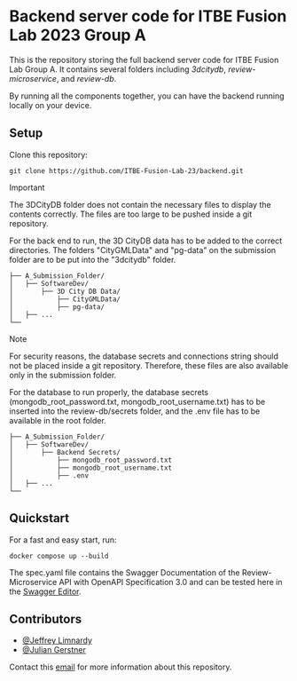 # Backend server code for ITBE Fusion Lab 2023 Group A

This is the repository storing the full backend server code for ITBE Fusion Lab Group A. It contains several folders including _3dcitydb_, _review-microservice_, and _review-db_.

By running all the components together, you can have the backend running locally on your device.

## Setup

Clone this repository:
```
git clone https://github.com/ITBE-Fusion-Lab-23/backend.git
```
> [!IMPORTANT]
> The 3DCityDB folder does not contain the necessary files to display the contents correctly. The files are too large to be pushed inside a git repository.

For the back end to run, the 3D CityDB data has to be added to the correct directories.
The folders "CityGMLData" and "pg-data" on the submission folder are to be put into the "3dcitydb" folder.

```
├── A_Submission_Folder/
│   ├── SoftwareDev/ 
│       ├── 3D City DB Data/
│           ├── CityGMLData/
│           ├── pg-data/
│   ├── ...
└── 
```

>[!NOTE]
> For security reasons, the database secrets and connections string should not be placed inside a git repository. Therefore, these files are also available only in the submission folder.

For the database to run properly, the database secrets (mongodb_root_password.txt, mongodb_root_username.txt) has to be inserted into the review-db/secrets folder, and the .env file has to be available in the root folder.

```
├── A_Submission_Folder/
│   ├── SoftwareDev/ 
│       ├── Backend Secrets/
│           ├── mongodb_root_password.txt
│           ├── mongodb_root_username.txt
│           ├── .env
│   ├── ...
└── 
```



## Quickstart

For a fast and easy start, run:

```
docker compose up --build
```

The spec.yaml file contains the Swagger Documentation of the Review-Microservice API with OpenAPI Specification 3.0 and can be tested here in the [Swagger Editor](https://editor.swagger.io).

## Contributors
- [@Jeffrey Limnardy](https://github.com/jeffreylimnardy)
- [@Julian Gerstner](https://github.com/JulianLeQuack)

Contact this [email](mailto:jeffrey.limnardy@tum.de) for more information about this repository.
